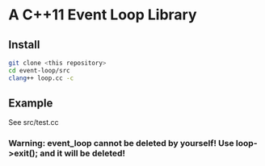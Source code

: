 # A C++11 Event Loop Library 

## Install
```bash
git clone <this repository>
cd event-loop/src
clang++ loop.cc -c
```
## Example
See src/test.cc

### Warning: event_loop cannot be deleted by yourself! Use loop->exit(); and it will be deleted!
